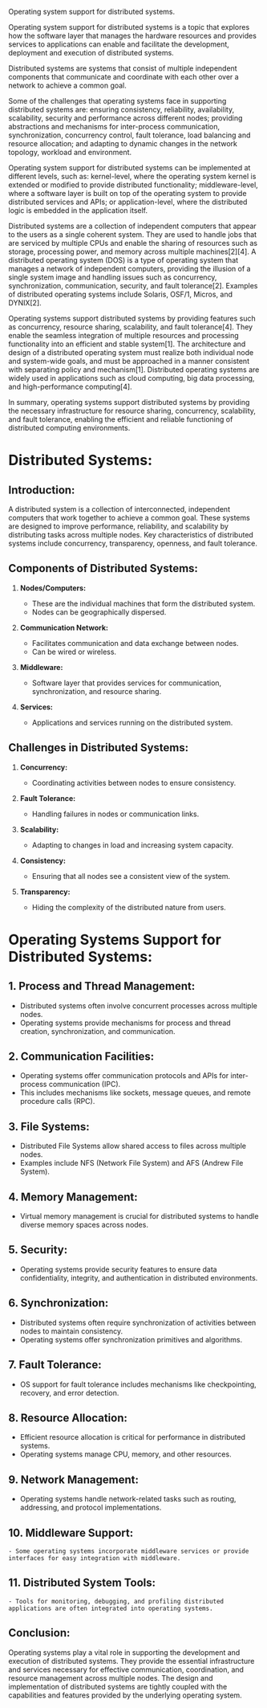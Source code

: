 Operating system support for distributed systems. 

Operating system support for distributed systems is a topic that explores how the software layer that manages the hardware resources and provides services to applications can enable and facilitate the development, deployment and execution of distributed systems. 

Distributed systems are systems that consist of multiple independent components that communicate and coordinate with each other over a network to achieve a common goal. 

Some of the challenges that operating systems face in supporting distributed systems are: ensuring consistency, reliability, availability, scalability, security and performance across different nodes; providing abstractions and mechanisms for inter-process communication, synchronization, concurrency control, fault tolerance, load balancing and resource allocation; and adapting to dynamic changes in the network topology, workload and environment. 

Operating system support for distributed systems can be implemented at different levels, such as: kernel-level, where the operating system kernel is extended or modified to provide distributed functionality; middleware-level, where a software layer is built on top of the operating system to provide distributed services and APIs; or application-level, where the distributed logic is embedded in the application itself.


Distributed systems are a collection of independent computers that appear to the users as a single coherent system. They are used to handle jobs that are serviced by multiple CPUs and enable the sharing of resources such as storage, processing power, and memory across multiple machines[2][4]. A distributed operating system (DOS) is a type of operating system that manages a network of independent computers, providing the illusion of a single system image and handling issues such as concurrency, synchronization, communication, security, and fault tolerance[2]. Examples of distributed operating systems include Solaris, OSF/1, Micros, and DYNIX[2].

Operating systems support distributed systems by providing features such as concurrency, resource sharing, scalability, and fault tolerance[4]. They enable the seamless integration of multiple resources and processing functionality into an efficient and stable system[1]. The architecture and design of a distributed operating system must realize both individual node and system-wide goals, and must be approached in a manner consistent with separating policy and mechanism[1]. Distributed operating systems are widely used in applications such as cloud computing, big data processing, and high-performance computing[4].

In summary, operating systems support distributed systems by providing the necessary infrastructure for resource sharing, concurrency, scalability, and fault tolerance, enabling the efficient and reliable functioning of distributed computing environments.




# Distributed Systems:

## Introduction:

A distributed system is a collection of interconnected, independent computers that work together to achieve a common goal. These systems are designed to improve performance, reliability, and scalability by distributing tasks across multiple nodes. Key characteristics of distributed systems include concurrency, transparency, openness, and fault tolerance.

## Components of Distributed Systems:

1. **Nodes/Computers:**
   - These are the individual machines that form the distributed system.
   - Nodes can be geographically dispersed.

2. **Communication Network:**
   - Facilitates communication and data exchange between nodes.
   - Can be wired or wireless.

3. **Middleware:**
   - Software layer that provides services for communication, synchronization, and resource sharing.

4. **Services:**
   - Applications and services running on the distributed system.

## Challenges in Distributed Systems:

1. **Concurrency:**
   - Coordinating activities between nodes to ensure consistency.

2. **Fault Tolerance:**
   - Handling failures in nodes or communication links.

3. **Scalability:**
   - Adapting to changes in load and increasing system capacity.

4. **Consistency:**
   - Ensuring that all nodes see a consistent view of the system.

5. **Transparency:**
   - Hiding the complexity of the distributed nature from users.

# Operating Systems Support for Distributed Systems:

## 1. **Process and Thread Management:**
   - Distributed systems often involve concurrent processes across multiple nodes.
   - Operating systems provide mechanisms for process and thread creation, synchronization, and communication.

## 2. **Communication Facilities:**
   - Operating systems offer communication protocols and APIs for inter-process communication (IPC).
   - This includes mechanisms like sockets, message queues, and remote procedure calls (RPC).

## 3. **File Systems:**
   - Distributed File Systems allow shared access to files across multiple nodes.
   - Examples include NFS (Network File System) and AFS (Andrew File System).

## 4. **Memory Management:**
   - Virtual memory management is crucial for distributed systems to handle diverse memory spaces across nodes.

## 5. **Security:**
   - Operating systems provide security features to ensure data confidentiality, integrity, and authentication in distributed environments.

## 6. **Synchronization:**
   - Distributed systems often require synchronization of activities between nodes to maintain consistency.
   - Operating systems offer synchronization primitives and algorithms.

## 7. **Fault Tolerance:**
   - OS support for fault tolerance includes mechanisms like checkpointing, recovery, and error detection.

## 8. **Resource Allocation:**
   - Efficient resource allocation is critical for performance in distributed systems.
   - Operating systems manage CPU, memory, and other resources.

## 9. **Network Management:**
   - Operating systems handle network-related tasks such as routing, addressing, and protocol implementations.

## 10. **Middleware Support:**
    - Some operating systems incorporate middleware services or provide interfaces for easy integration with middleware.

## 11. **Distributed System Tools:**
    - Tools for monitoring, debugging, and profiling distributed applications are often integrated into operating systems.

## Conclusion:

Operating systems play a vital role in supporting the development and execution of distributed systems. They provide the essential infrastructure and services necessary for effective communication, coordination, and resource management across multiple nodes. The design and implementation of distributed systems are tightly coupled with the capabilities and features provided by the underlying operating system.